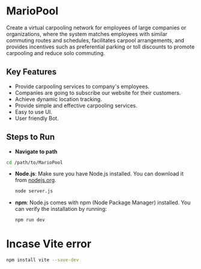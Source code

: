 # MarioPool
Create a virtual carpooling network for employees of large companies or organizations, where the system matches employees with similar commuting routes and schedules, facilitates carpool arrangements, and provides incentives such as preferential parking or toll discounts to promote carpooling and reduce solo commuting. 

## Key Features
- Provide carpooling services to company's employees.​
- Companies are going to subscribe our website for their customers.​
- Achieve dynamic location tracking. ​
- Provide simple and effective carpooling services.​
- Easy to use UI.​
- User friendly Bot.
  
## Steps to Run
- **Navigate to path**
 ```bash
cd /path/to/MarioPool
```
- **Node.js**: Make sure you have Node.js installed. You can download it from [nodejs.org](https://nodejs.org/).
  ```bash
  node server.js
- **npm**: Node.js comes with npm (Node Package Manager) installed. You can verify the installation by running:
  ```bash
  npm run dev

# Incase Vite error 
```bash
npm install vite --save-dev

